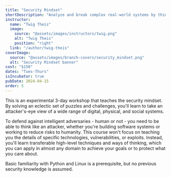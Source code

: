 ```yaml
---
title: "Security Mindset"
shortDescription: "Analyze and break complex real-world systems by thinking like an attacker."
instructor:
  name: "Twig Theis"
  image:
    source: "@assets/images/instructors/twig.png"
    alt: "Twig Theis"
    position: "right"
  link: "/author/twig-theis"
coverImage:
  source: "@assets/images/branch-covers/security_mindset.png"
  alt: "Security Mindset banner"
cost: "$150"
dates: "Tues-Thurs"
isIncubator: true
pubDate: 2024-04-15
order: 5
---
```


This is an experimental 3-day workshop that teaches the security mindset. By solving an eclectic set of puzzles and challenges, you'll learn to take an attacker's-eye view of a wide range of digital, physical, and social systems.

To defend against intelligent adversaries - human or not - you need to be able to think like an attacker, whether you're building software systems or working to reduce risks to humanity. This course won't focus on teaching you the details of specific technologies, vulnerabilities, or exploits. Instead, you'll learn transferable high-level techniques and ways of thinking, which you can apply in almost any domain to achieve your goals or to protect what you care about.

Basic familiarity with Python and Linux is a prerequisite, but no previous security knowledge is assumed.
